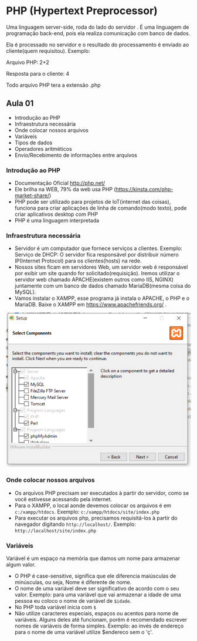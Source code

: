 # PHP (Hypertext Preprocessor)
Uma linguagem server-side, roda do lado do servidor . É uma linguagem de programação back-end, pois ela realiza comunicação com banco de dados.

Ela é processado no servidor e o resultado do processamento é enviado ao cliente(quem requisitou). Exemplo:

Arquivo PHP: 2+2

Resposta para o cliente: 4

Todo arquivo PHP tera a extensão .php

## Aula 01
 - Introdução ao PHP
 - Infraestrutura necessária
 - Onde colocar nossos arquivos
 - Variáveis
 - Tipos de dados
 - Operadores aritméticos
 - Envio/Recebimento de informações entre arquivos 

### Introdução ao PHP
- Documentação Oficial http://php.net/
- Ele brilha na WEB, 79% da web usa PHP (https://kinsta.com/php-market-share/)
- PHP pode ser utilizado para projetos de IoT(internet das coisas), funciona para criar aplicações de linha de comando(modo texto), pode criar aplicativos desktop com PHP 
- PHP é uma linguagem interpretada 

### Infraestrutura necessária 
- Servidor é um computador que fornece serviços a clientes. Exemplo: Serviço de DHCP: O servidor fica responsável por distribuir número IP(Internet Protocol) para os clientes(hosts) na rede.
- Nossos sites ficam em servidores Web, um servidor web é responsável por exibir um site quando for solicitado(requisição). Iremos utilizar o servidor web chamado APACHE(existem outros como IIS, NGINX) juntamente com um banco de dados chamado MariaDB(mesma coisa do MySQL).
- Vamos instalar o XAMPP, esse programa já instala o APACHE, o PHP e o MariaDB. Baixe o XAMPP em https://www.apachefriends.org/ .

![](xampp.png)

### Onde colocar nossos arquivos
- Os arquivos PHP precisam ser executados à partir do servidor, como se você estivesse acessando pela internet.
- Para o XAMPP, o local aonde devemos colocar os arquivos é em `c:/xampp/htdocs`. Exemplo: `c:/xampp/htdocs/site/index.php`
- Para executar os arquivos php, precisamos requisitá-los à partir do navegador digitando `http://localhost/`. Exemplo: `http://localhost/site/index.php`

### Variáveis
Variável é um espaço na memória que damos um nome para armazenar algum valor.
- O PHP  é case-sensitive, significa que ele diferencia maiúsculas de minúsculas, ou seja, Nome é diferente de nome.
- O nome de uma variável deve ser significativo de acordo com o seu valor. Exemplo: para uma variável que vai armazenar a idade de uma pessoa eu coloco o nome de variável de `$idade`.
- No PHP toda variável inicia com `$`
- Não utilize caracteres especiais, espaços ou acentos para nome de variáveis. Alguns deles até funcionam, porém é recomendado escrever nomes de variáveis de forma simples. Exemplo: ao invés de endereço para o nome de uma variável utilize $endereco sem o 'ç'.

